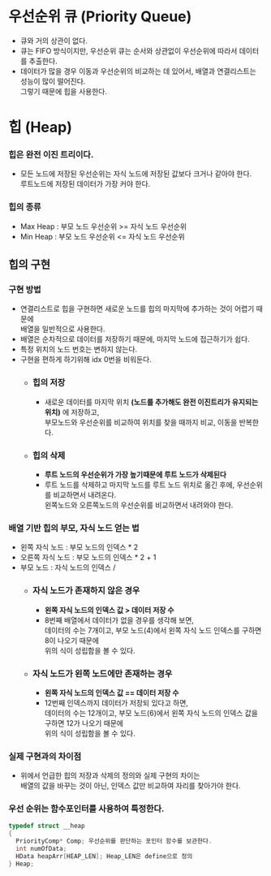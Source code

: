 우선순위 큐 (Priority Queue)
=====
+ 큐와 거의 상관이 없다.
+ 큐는 FIFO 방식이지만, 우선순위 큐는 순서와 상관없이 우선순위에 따라서 데이터를 추출한다.
+ 데이터가 많을 경우 이동과 우선순위의 비교하는 데 있어서, 배열과 연결리스트는 성능이 많이 떨어진다.   
그렇기 때문에 힙을 사용한다.

힙 (Heap)
=====
### 힙은 완전 이진 트리이다.
+ 모든 노드에 저장된 우선순위는 자식 노드에 저장된 값보다 크거나 같아야 한다.   
루트노드에 저장된 데이터가 가장 커야 한다.
### 힙의 종류
+ Max Heap : 부모 노드 우선순위 >= 자식 노드 우선순위
+ Min Heap : 부모 노드 우선순위 <= 자식 노드 우선순위

힙의 구현
-----
### 구현 방법
+ 연결리스트로 힙을 구현하면 새로운 노드를 힙의 마지막에 추가하는 것이 어렵기 때문에   
배열을 일반적으로 사용한다.
+ 배열은 순차적으로 데이터를 저장하기 때문에, 마지막 노드에 접근하기가 쉽다.
+ 특정 위치의 노드 번호는 변하지 않는다.
+ 구현을 편하게 하기위해 idx 0번을 비워둔다.
    + ### 힙의 저장
        + 새로운 데이터를 마지막 위치 __(노드를 추가해도 완전 이진트리가 유지되는 위치)__ 에 저장하고,   
        부모노드와 우선순위를 비교하여 위치를 찾을 때까지 비교, 이동을 반복한다.
    + ### 힙의 삭제 
        + __루트 노드의 우선순위가 가장 높기때문에 루트 노드가 삭제된다__
        + 루트 노드를 삭제하고 마지막 노드를 루트 노드 위치로 옮긴 후에, 우선순위를 비교하면서 내려온다.   
        왼쪽노드와 오른쪽노드의 우선순위를 비교하면서 내려와야 한다.
### 배열 기반 힙의 부모, 자식 노드 얻는 법
+ 왼쪽 자식 노드 : 부모 노드의 인덱스 * 2
+ 오른쪽 자식 노드 : 부모 노드의 인덱스 * 2 + 1
+ 부모 노드 : 자식 노드의 인덱스 / 
  + ### 자식 노드가 존재하지 않은 경우
    + __왼쪽 자식 노드의 인덱스 값 > 데이터 저장 수__
    + 8번째 배열에서 데이터가 없을 경우를 생각해 보면,   
    데이터의 수는 7개이고, 부모 노드(4)에서 왼쪽 자식 노드 인덱스를 구하면 8이 나오기 때문에   
    위의 식이 성립함을 볼 수 있다.
  + ### 자식 노드가 왼쪽 노드에만 존재하는 경우
    + __왼쪽 자식 노드의 인덱스 값 == 데이터 저장 수__
    + 12번째 인덱스까지 데이터가 저장되 있다고 하면,   
    데이터의 수는 12개이고, 부모 노드(6)에서 왼쪽 자식 노드의 인덱스 값을 구하면 12가 나오기 때문에   
    위의 식이 성립함을 볼 수 있다.
### 실제 구현과의 차이점
+ 위에서 언급한 힙의 저장과 삭제의 정의와 실제 구현의 차이는   
배열의 값을 바꾸는 것이 아닌, 인덱스 값만 비교하여 자리를 찾아가야 한다.
### 우선 순위는 함수포인터를 사용하여 특정한다.
```C
typedef struct __heap
{
  PriorityComp* Comp; 우선순위를 판단하는 포인터 함수를 보관한다.
  int numOfData;
  HData heapArr[HEAP_LEN]; Heap_LEN은 define으로 정의
} Heap;
```
